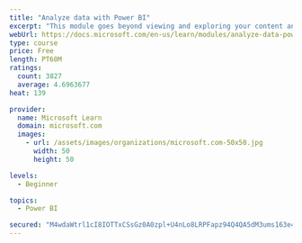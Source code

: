 ```yaml
---
title: "Analyze data with Power BI"
excerpt: "This module goes beyond viewing and exploring your content and explains how to interact with it by working with reports and dashboards to uncover and share new business insights."
webUrl: https://docs.microsoft.com/en-us/learn/modules/analyze-data-power-bi/
type: course
price: Free
length: PT60M
ratings:
  count: 3827
  average: 4.6963677
heat: 139

provider:
  name: Microsoft Learn
  domain: microsoft.com
  images:
    - url: /assets/images/organizations/microsoft.com-50x50.jpg
      width: 50
      height: 50

levels:
  - Beginner

topics:
  - Power BI

secured: "M4wdaWtrl1cI8IOTTxCSsGz0A0zpl+U4nLo8LRPFapz94Q4QA5dM3ums163e4xRXxnPlVSDljS3lZLC+opiuo7T9uXpXt1oimGOl2kLPYgauOHhZS0sHq0TphVkGzGWSPDZDU7L8GNkVsuwvL0ATJmje9TT+8/YFLJerKgYIb8uqcthhnqcVTQvdkbJCU1yfxh9hjSOpUFUbqLTnKooYy+XgS/I6y1kaqQO9XOgOa4kyIpqkrE0QGdV06rXgD0XZNb2egMIDJMbEpo1JHNpI6OonukDFrsiYMoEaeErRpzavN7s52ou3R0DjRZFoJCtqOMX71Hrr2FBKmLU0LZjC2iI7iQTUh2jdn0Th8brAIsWrzrLjyedNHr3BEbRR0GZJ;GpUzFcnwjcIFOxdTPSMmPA=="
---
```


